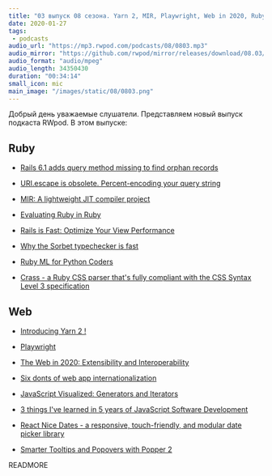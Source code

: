 ```yaml
---
title: "03 выпуск 08 сезона. Yarn 2, MIR, Playwright, Web in 2020, Ruby ML for Python Coders, React Nice Dates и прочее"
date: 2020-01-27
tags:
 - podcasts
audio_url: "https://mp3.rwpod.com/podcasts/08/0803.mp3"
audio_mirror: "https://github.com/rwpod/mirror/releases/download/08.03/0803.mp3"
audio_format: "audio/mpeg"
audio_length: 34350430
duration: "00:34:14"
small_icon: mic
main_image: "/images/static/08/0803.png"
---
```


Добрый день уважаемые слушатели. Представляем новый выпуск подкаста RWpod. В этом выпуске:

## Ruby

 - [Rails 6.1 adds query method missing to find orphan records](https://blog.saeloun.com/2020/01/21/rails-6-1-adds-query-method-missing-to-find-orphan-records)
 - [URI.escape is obsolete. Percent-encoding your query string](https://docs.knapsackpro.com/2020/uri-escape-is-obsolete-percent-encoding-your-query-string)
 - [MIR: A lightweight JIT compiler project](https://developers.redhat.com/blog/2020/01/20/mir-a-lightweight-jit-compiler-project/)
 - [Evaluating Ruby in Ruby](https://ilyabylich.svbtle.com/evaluating-ruby-in-ruby)


 - [Rails is Fast: Optimize Your View Performance](https://blog.appsignal.com/2020/01/22/rails-is-fast-optimize-your-view-performance.html)
 - [Why the Sorbet typechecker is fast](https://blog.nelhage.com/post/why-sorbet-is-fast/)
 - [Ruby ML for Python Coders](https://ankane.org/ruby-ml-for-python-coders)
 - [Crass - a Ruby CSS parser that's fully compliant with the CSS Syntax Level 3 specification](https://github.com/rgrove/crass)

## Web

 - [Introducing Yarn 2 !](https://dev.to/arcanis/introducing-yarn-2-4eh1)
 - [Playwright](https://css-tricks.com/playwright/)
 - [The Web in 2020: Extensibility and Interoperability](https://css-tricks.com/the-web-in-2020-extensibility-and-interoperability/)
 - [Six donts of web app internationalization](https://blog.sapegin.me/all/internationalization/)


 - [JavaScript Visualized: Generators and Iterators](https://dev.to/lydiahallie/javascript-visualized-generators-and-iterators-e36)
 - [3 things I've learned in 5 years of JavaScript Software Development](https://gist.github.com/chooie/7094d8340b673241ee203c944a29658d)
 - [React Nice Dates - a responsive, touch-friendly, and modular date picker library](https://reactnicedates.hernansartorio.com/)
 - [Smarter Tooltips and Popovers with Popper 2](https://dev.to/fezvrasta/smarter-tooltips-and-popovers-with-popper-2-44bh)


READMORE
